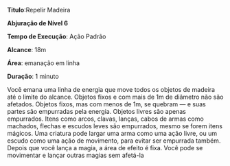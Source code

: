 **Titulo**:Repelir Madeira

**Abjuração de Nível 6**

**Tempo de Execução**: Ação Padrão

**Alcance**: 18m

**Área**: emanação em linha

**Duração**:  1 minuto

Você emana uma linha de energia que move todos os objetos de madeira até o limite do alcance. Objetos fixos e com mais de 1m de diâmetro não são afetados. 
Objetos fixos, mas com menos de 1m, se quebram  — e suas partes são empurradas pela energia. Objetos livres são apenas empurrados. Itens como arcos, clavas, lanças, cabos  de armas como machados, flechas e escudos leves são empurrados, mesmo se forem 
itens mágicos. Uma criatura pode largar  uma arma como uma ação livre, ou um escudo como uma ação de movimento, para evitar ser empurrada também.
Depois que você lança a magia, a área  de efeito é fixa. Você pode se movimentar e lançar outras magias sem afetá-la
